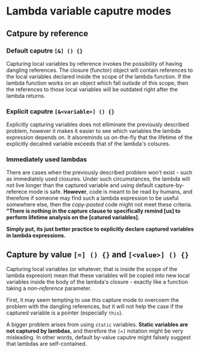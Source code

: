 # Lambda variable caputre modes

## Catpure by reference

### Default caputre `[&] () {}`

Capturing local variables by reference invokes the possibility of having dangling references. The closure (functor) object will contain references to the local variables declared inside the scope of the lambda function. If the lambda function works on an object which fall outisde of this scope, then the references to those local variables will be outdated right after the lambda returns.

### Explicit caputre `[&<variable>] () {}`

Explicitly capturing variables does not elliminate the previously described problem, however it makes it easier to see which variables the lambda expression depends on. It alsoreminds us on-the-fly that the lifetime of the explicitly decalred variable exceeds that of the lambda's colsures.

### Immediately used lambdas

There are cases when the previously described problem won't exist - such as immediately used closures. Under such circumstances, the lambda will not live longer than the captured variable and using default capture-by-referece mode is safe. **However**, code is meant to be read by humans, and therefore if someone may find such a lambda expression to be useful somewhere else, then the *copy-pasted* code might not meet these criteria. **"There is nothing in the capture clause to specifically remind [us] to perform lifetime analysis on the [catured variables].**

**Simply put, its just better practice to explicitly declare captured variables in lambda expressions.**

## Capture by value `[=] () {}` and `[<value>] () {}`

Capturing local variables (or whatever, that is inside the scope of the lambda expresion) mean that these variables will be copied into new local variables inside the body of the lambda's closure - exactly like a function taking a *non-reference* parameter.

First, it may seem tempting to use this capture mode to overcoem the problem with the dangling references, but it will not help the case if the captured variable is a pointer (especially `this`).

A bigger problem arises from using `static` variables. **Static variables are not captured by lambdas**, and therefore the `[=]` notation might be very misleading. In other words, default by-value caputre might falsely suggest that lambdas are self-contained.
